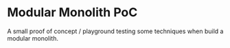 # Modular Monolith PoC

A small proof of concept / playground testing some techniques when build a modular monolith.
